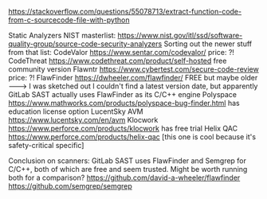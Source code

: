 https://stackoverflow.com/questions/55078713/extract-function-code-from-c-sourcecode-file-with-python

Static Analyzers NIST masterlist: https://www.nist.gov/itl/ssd/software-quality-group/source-code-security-analyzers
Sorting out the newer stuff from that list:
  CodeValor https://www.sentar.com/codevalor/ price: ?!
  CodeThreat https://www.codethreat.com/product/self-hosted free community version 
  Flawntr https://www.cybertest.com/secure-code-review price: ?!
  FlawFinder https://dwheeler.com/flawfinder/ FREE but maybe older
  	---> I was sketched out I couldn't find a latest version date, but apparently GitLab SAST actually uses
  		FlawFinder as its C/C++ engine
  Polyspace https://www.mathworks.com/products/polyspace-bug-finder.html has education license option
  LucentSky AVM https://www.lucentsky.com/en/avm
  Klocwork https://www.perforce.com/products/klocwork has free trial
  Helix QAC https://www.perforce.com/products/helix-qac [this one is cool because it's safety-critical specific]

  Conclusion on scanners:
  GitLab SAST uses FlawFinder and Semgrep for C/C++, both of which are free and seem trusted. Might be worth running both for a comparison?
  https://github.com/david-a-wheeler/flawfinder
  https://github.com/semgrep/semgrep
